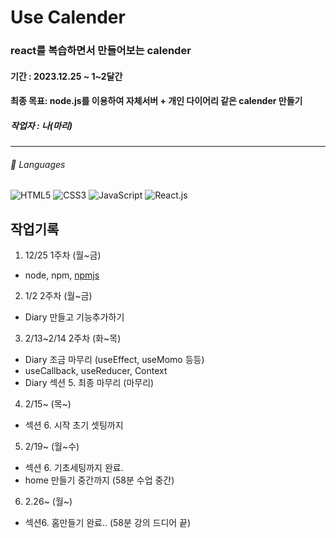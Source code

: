 # Use Calender 

### react를 복습하면서 만들어보는 calender

#### 기간 : 2023.12.25 ~ 1~2달간

#### 최종 목표: node.js를 이용하여 자체서버 + 개인 다이어리 같은 calender 만들기

##### 작업자 : 나(마리)

---
###### 📔 Languages
![HTML5](https://img.shields.io/badge/html5-%23E34F26.svg?style=for-the-badge&logo=html5&logoColor=white)
![CSS3](https://img.shields.io/badge/css3-%231572B6.svg?style=for-the-badge&logo=css3&logoColor=white)
![JavaScript](https://img.shields.io/badge/javascript-%23323330.svg?style=for-the-badge&logo=javascript&logoColor=%23F7DF1E)
![React.js](https://img.shields.io/badge/react-61DAFB?style=for-the-badge&logo=react&logoColor=black)

## 작업기록

1. 12/25 1주차 (월~금)
- node, npm, [npmjs](https://www.npmjs.com/ "npm 모듈이 모여있는 사이트")

2. 1/2 2주차 (월~금)
- Diary 만들고 기능추가하기

3. 2/13~2/14 2주차 (화~목)
- Diary 조금 마무리 (useEffect, useMomo 등등)
- useCallback, useReducer, Context
- Diary 섹션 5. 최종 마무리 (마무리)

4. 2/15~ (목~)
- 섹션 6. 시작 초기 셋팅까지

5. 2/19~ (월~수)
- 섹션 6. 기초세팅까지 완료.
- home 만들기 중간까지 (58분 수업 중간)

6. 2.26~ (월~)
- 섹션6. 홈만들기 완료.. (58분 강의 드디어 끝)